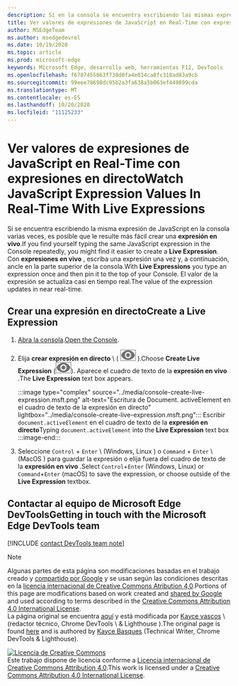 ```yaml
---
description: Si en la consola se encuentra escribiendo las mismas expresiones de JavaScript varias veces, pruebe las expresiones en vivo.
title: Ver valores de expresiones de JavaScript en Real-Time con expresiones en directo
author: MSEdgeTeam
ms.author: msedgedevrel
ms.date: 10/19/2020
ms.topic: article
ms.prod: microsoft-edge
keywords: Microsoft Edge, desarrollo web, herramientas F12, DevTools
ms.openlocfilehash: f6787455863f738d0fa4e014ca8fc318ad83a9cb
ms.sourcegitcommit: 99eee78698dc95b2a3fa638a5b063ef449899cda
ms.translationtype: MT
ms.contentlocale: es-ES
ms.lasthandoff: 10/20/2020
ms.locfileid: "11125233"
---
```

<!-- Copyright Kayce Basques 

   Licensed under the Apache License, Version 2.0 (the "License");
   you may not use this file except in compliance with the License.
   You may obtain a copy of the License at

       https://www.apache.org/licenses/LICENSE-2.0

   Unless required by applicable law or agreed to in writing, software
   distributed under the License is distributed on an "AS IS" BASIS,
   WITHOUT WARRANTIES OR CONDITIONS OF ANY KIND, either express or implied.
   See the License for the specific language governing permissions and
   limitations under the License.  -->

# <span data-ttu-id="4c022-104">Ver valores de expresiones de JavaScript en Real-Time con expresiones en directo</span><span class="sxs-lookup"><span data-stu-id="4c022-104">Watch JavaScript Expression Values In Real-Time With Live Expressions</span></span>  

<span data-ttu-id="4c022-105">Si se encuentra escribiendo la misma expresión de JavaScript en la consola varias veces, es posible que le resulte más fácil crear una **expresión en vivo**.</span><span class="sxs-lookup"><span data-stu-id="4c022-105">If you find yourself typing the same JavaScript expression in the Console repeatedly, you might find it easier to create a **Live Expression**.</span></span>  <span data-ttu-id="4c022-106">Con **expresiones en vivo** , escriba una expresión una vez y, a continuación, ancle en la parte superior de la consola.</span><span class="sxs-lookup"><span data-stu-id="4c022-106">With **Live Expressions** you type an expression once and then pin it to the top of your Console.</span></span>  <span data-ttu-id="4c022-107">El valor de la expresión se actualiza casi en tiempo real.</span><span class="sxs-lookup"><span data-stu-id="4c022-107">The value of the expression updates in near real-time.</span></span>  

## <span data-ttu-id="4c022-108">Crear una expresión en directo</span><span class="sxs-lookup"><span data-stu-id="4c022-108">Create a Live Expression</span></span>  

1.  <span data-ttu-id="4c022-109">[Abra la consola][DevToolsConsoleReferenceOpenConsole].</span><span class="sxs-lookup"><span data-stu-id="4c022-109">[Open the Console][DevToolsConsoleReferenceOpenConsole].</span></span>  
1.  <span data-ttu-id="4c022-110">Elija **crear expresión en directo** \ ( ![ crear expresión en directo ][ImageCreateLiveExpressionIcon] \).</span><span class="sxs-lookup"><span data-stu-id="4c022-110">Choose **Create Live Expression** \(![Create Live Expression][ImageCreateLiveExpressionIcon]\).</span></span>  <span data-ttu-id="4c022-111">Aparece el cuadro de texto de la **expresión en vivo** .</span><span class="sxs-lookup"><span data-stu-id="4c022-111">The **Live Expression** text box appears.</span></span>  
    
    :::image type="complex" source="../media/console-create-live-expression.msft.png" alt-text="Escritura de Document. activeElement en el cuadro de texto de la expresión en directo" lightbox="../media/console-create-live-expression.msft.png":::
       <span data-ttu-id="4c022-113">Escribir `document.activeElement` en el cuadro de texto de la **expresión en directo**</span><span class="sxs-lookup"><span data-stu-id="4c022-113">Typing `document.activeElement` into the **Live Expression** text box</span></span>  
    :::image-end:::  
    
1.  <span data-ttu-id="4c022-114">Seleccione `Control` + `Enter` \ (Windows, Linux \) o `Command` + `Enter` \ (MacOS \) para guardar la expresión o elija fuera del cuadro de texto de la **expresión en vivo** .</span><span class="sxs-lookup"><span data-stu-id="4c022-114">Select `Control`+`Enter` \(Windows, Linux\) or `Command`+`Enter` \(macOS\) to save the expression, or choose outside of the **Live Expression** textbox.</span></span>  

## <span data-ttu-id="4c022-115">Contactar al equipo de Microsoft Edge DevTools</span><span class="sxs-lookup"><span data-stu-id="4c022-115">Getting in touch with the Microsoft Edge DevTools team</span></span>  

[!INCLUDE [contact DevTools team note](../includes/contact-devtools-team-note.md)]  

<!-- image links -->  

[ImageCreateLiveExpressionIcon]: ../media/create-live-expression-icon.msft.png  

<!-- links -->  

[DevToolsConsoleReferenceOpenConsole]: ./reference.md#open-the-console "Abra Consola-referencia de consola | Microsoft docs"  

> [!NOTE]
> <span data-ttu-id="4c022-117">Algunas partes de esta página son modificaciones basadas en el trabajo creado y [compartido por Google][GoogleSitePolicies] y se usan según las condiciones descritas en la [licencia internacional de Creative Commons Atribution 4,0][CCA4IL].</span><span class="sxs-lookup"><span data-stu-id="4c022-117">Portions of this page are modifications based on work created and [shared by Google][GoogleSitePolicies] and used according to terms described in the [Creative Commons Attribution 4.0 International License][CCA4IL].</span></span>  
> <span data-ttu-id="4c022-118">La página original se encuentra [aquí](https://developers.google.com/web/tools/chrome-devtools/console/live-expressions) y está modificada por [Kayce vascos][KayceBasques] \ (redactor técnico, Chrome DevTools \ & Lighthouse \).</span><span class="sxs-lookup"><span data-stu-id="4c022-118">The original page is found [here](https://developers.google.com/web/tools/chrome-devtools/console/live-expressions) and is authored by [Kayce Basques][KayceBasques] \(Technical Writer, Chrome DevTools \& Lighthouse\).</span></span>  

[![Licencia de Creative Commons][CCby4Image]][CCA4IL]  
<span data-ttu-id="4c022-120">Este trabajo dispone de licencia conforme a [Licencia internacional de Creative Commons Attribution 4.0][CCA4IL].</span><span class="sxs-lookup"><span data-stu-id="4c022-120">This work is licensed under a [Creative Commons Attribution 4.0 International License][CCA4IL].</span></span>  

[CCA4IL]: https://creativecommons.org/licenses/by/4.0  
[CCby4Image]: https://i.creativecommons.org/l/by/4.0/88x31.png  
[GoogleSitePolicies]: https://developers.google.com/terms/site-policies  
[KayceBasques]: https://developers.google.com/web/resources/contributors/kaycebasques  

